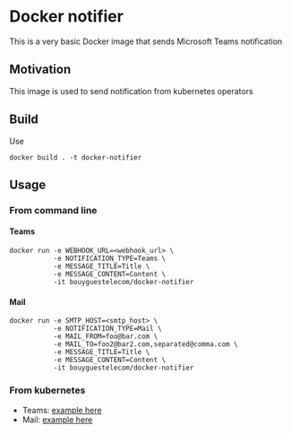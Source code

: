 # Docker notifier

This is a very basic Docker image that sends Microsoft Teams notification 

## Motivation
This image is used to send notification from kubernetes operators 

## Build

Use 
```
docker build . -t docker-notifier 
```

## Usage

### From command line 

#### Teams 
```
docker run -e WEBHOOK_URL=<webhook_url> \
           -e NOTIFICATION_TYPE=Teams \
           -e MESSAGE_TITLE=Title \
           -e MESSAGE_CONTENT=Content \
           -it bouyguestelecom/docker-notifier 
```

#### Mail 
```
docker run -e SMTP_HOST=<smtp_host> \
           -e NOTIFICATION_TYPE=Mail \
           -e MAIL_FROM=foo@bar.com \
           -e MAIL_TO=foo2@bar2.com,separated@comma.com \
           -e MESSAGE_TITLE=Title \
           -e MESSAGE_CONTENT=Content \
           -it bouyguestelecom/docker-notifier 
```


### From kubernetes 

* Teams: [example here](sample/kubernetes-job-teams.yaml)
* Mail: [example here](sample/kubernetes-job-mail.yaml)
